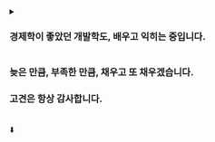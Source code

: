 <details>
<summary>

  ### 경제학이 좋았던 개발학도, 배우고 익히는 중입니다.</br>
</summary>
  
  > 세종대학교 경제통상학과 (2015/03 ~ 2019/02) </br>
  > SGI서울보증보험 인턴 (2017/12 ~ 2018/06) </br>
  > 금융권 취업 준비기 (2019/03 ~ 2022/12) </br>
  
  > 국비 지원 멀티캠퍼스 풀스택 개발자 과정 13회차 (2023/03 ~ )
</details>

### 늦은 만큼, 부족한 만큼, 채우고 또 채우겠습니다. </br>
### 고견은 항상 감사합니다.
</br>
⬇️
